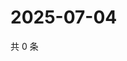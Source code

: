 # 2025-07-04

共 0 条

<!-- BEGIN ZHIHUQUESTIONS -->
<!-- 最后更新时间 Fri Jul 04 2025 16:16:05 GMT+0800 (China Standard Time) -->

<!-- END ZHIHUQUESTIONS -->
